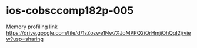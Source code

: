 # ios-cobsccomp182p-005
Memory profiling link
https://drive.google.com/file/d/1sZozwe1Nw7XJoMPPQ2iQrHmjiOhQqI2j/view?usp=sharing
